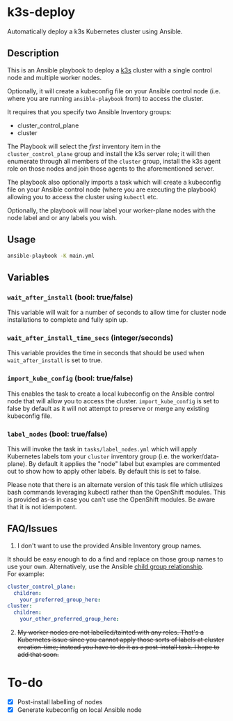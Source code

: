 # k3s-deploy
Automatically deploy a k3s Kubernetes cluster using Ansible.

## Description

This is an Ansible playbook to deploy a [k3s](https://docs.k3s.io/) cluster with a single control node and multiple worker nodes.

Optionally, it will create a kubeconfig file on your Ansible control node (i.e. where you are running `ansible-playbook` from) to access the cluster.

It requires that you specify two Ansible Inventory groups:
- cluster_control_plane
- cluster

The Playbook will select the _first_ inventory item in the `cluster_control_plane` group and install the k3s server role; it will then enumerate through all members of the `cluster` group, install the k3s agent role on those nodes and join those agents to the aforementioned server.

The playbook also optionally imports a task which will create a kubeconfig file on your Ansible control node (where you are executing the playbook) allowing you to access the cluster using `kubectl` etc.

Optionally, the playbook will now label your worker-plane nodes with the node label and or any labels you wish.

## Usage

```bash
ansible-playbook -K main.yml
```

## Variables
### `wait_after_install` (bool: true/false)
This variable will wait for a number of seconds to allow time for cluster node installations to complete and fully spin up.
### `wait_after_install_time_secs` (integer/seconds)
This variable provides the time in seconds that should be used when `wait_after_install` is set to true.
### `import_kube_config` (bool: true/false)
This enables the task to create a local kubeconfig on the Ansible control node that will allow you to access the cluster.
`import_kube_config` is set to false by default as it will not attempt to preserve or merge any existing kubeconfig file.
### `label_nodes` (bool: true/false)
This will invoke the task in `tasks/label_nodes.yml` which will apply Kubernetes labels tom your `cluster` inventory group (i.e. the worker/data-plane). By default it applies the "node" label but examples are commented out to show how to apply other labels.
By default this is set to false.

Please note that there is an alternate version of this task file which utlisizes bash commands leveraging kubectl rather than the OpenShift modules. This is provided as-is in case you can't use the OpenShift modules. Be aware that it is not idempotent.


## FAQ/Issues
1. I don't want to use the provided Ansible Inventory group names.<br>

It should be easy enough to do a find and replace on those group names to use your own. Alternatively, use the Ansible [child group relationship](https://docs.ansible.com/ansible/latest/inventory_guide/intro_inventory.html#grouping-groups-parent-child-group-relationships). <br>For example:

```yaml
cluster_control_plane:
  children:
    your_preferred_group_here:
cluster:
  children:
    your_other_preferred_group_here:
```
2. ~~My worker nodes are not labelled/tainted with any roles.
That's a Kubernetes issue since you cannot apply those sorts of labels at cluster creation-time; instead you have to do it as a post-install task. I hope to add that soon.~~

# To-do
- [x] Post-install labelling of nodes
- [x] Generate kubeconfig on local Ansible node